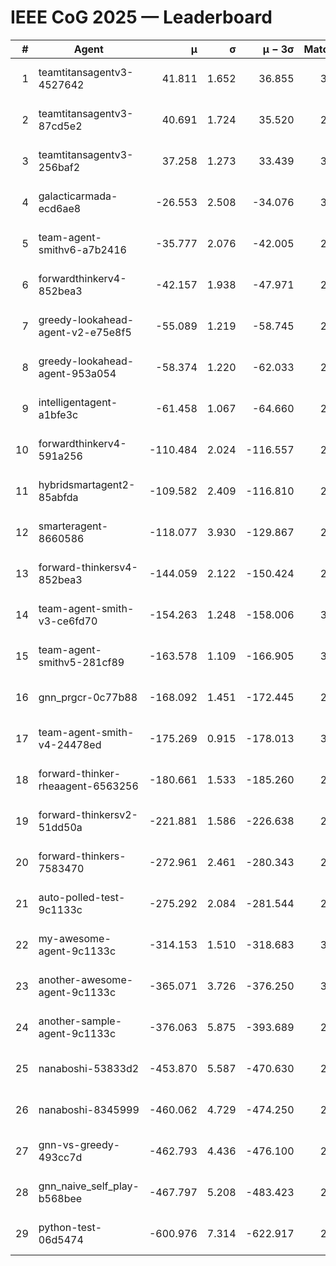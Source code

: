 # IEEE CoG 2025 — Leaderboard

| # | Agent | μ | σ | μ − 3σ | Matches | Updated |
|---:|---|---:|---:|---:|---:|---|
| 1 | teamtitansagentv3-4527642 | 41.811 | 1.652 | 36.855 | 3100 | 2025-08-18 10:49 |
| 2 | teamtitansagentv3-87cd5e2 | 40.691 | 1.724 | 35.520 | 2712 | 2025-08-18 10:49 |
| 3 | teamtitansagentv3-256baf2 | 37.258 | 1.273 | 33.439 | 3092 | 2025-08-18 10:49 |
| 4 | galacticarmada-ecd6ae8 | -26.553 | 2.508 | -34.076 | 3180 | 2025-08-18 10:49 |
| 5 | team-agent-smithv6-a7b2416 | -35.777 | 2.076 | -42.005 | 2860 | 2025-08-18 10:49 |
| 6 | forwardthinkerv4-852bea3 | -42.157 | 1.938 | -47.971 | 2280 | 2025-08-18 10:49 |
| 7 | greedy-lookahead-agent-v2-e75e8f5 | -55.089 | 1.219 | -58.745 | 2936 | 2025-08-18 10:49 |
| 8 | greedy-lookahead-agent-953a054 | -58.374 | 1.220 | -62.033 | 2796 | 2025-08-18 10:49 |
| 9 | intelligentagent-a1bfe3c | -61.458 | 1.067 | -64.660 | 2369 | 2025-08-18 10:49 |
| 10 | forwardthinkerv4-591a256 | -110.484 | 2.024 | -116.557 | 2654 | 2025-08-18 10:49 |
| 11 | hybridsmartagent2-85abfda | -109.582 | 2.409 | -116.810 | 2835 | 2025-08-18 10:49 |
| 12 | smarteragent-8660586 | -118.077 | 3.930 | -129.867 | 2652 | 2025-08-18 10:49 |
| 13 | forward-thinkersv4-852bea3 | -144.059 | 2.122 | -150.424 | 2362 | 2025-08-18 10:49 |
| 14 | team-agent-smith-v3-ce6fd70 | -154.263 | 1.248 | -158.006 | 3352 | 2025-08-18 10:49 |
| 15 | team-agent-smithv5-281cf89 | -163.578 | 1.109 | -166.905 | 3020 | 2025-08-18 10:49 |
| 16 | gnn_prgcr-0c77b88 | -168.092 | 1.451 | -172.445 | 2970 | 2025-08-18 10:49 |
| 17 | team-agent-smith-v4-24478ed | -175.269 | 0.915 | -178.013 | 3152 | 2025-08-18 10:49 |
| 18 | forward-thinker-rheaagent-6563256 | -180.661 | 1.533 | -185.260 | 2842 | 2025-08-18 10:49 |
| 19 | forward-thinkersv2-51dd50a | -221.881 | 1.586 | -226.638 | 2862 | 2025-08-18 10:49 |
| 20 | forward-thinkers-7583470 | -272.961 | 2.461 | -280.343 | 2640 | 2025-08-18 10:49 |
| 21 | auto-polled-test-9c1133c | -275.292 | 2.084 | -281.544 | 2380 | 2025-08-18 10:49 |
| 22 | my-awesome-agent-9c1133c | -314.153 | 1.510 | -318.683 | 3180 | 2025-08-18 10:49 |
| 23 | another-awesome-agent-9c1133c | -365.071 | 3.726 | -376.250 | 3180 | 2025-08-18 10:49 |
| 24 | another-sample-agent-9c1133c | -376.063 | 5.875 | -393.689 | 2820 | 2025-08-18 10:49 |
| 25 | nanaboshi-53833d2 | -453.870 | 5.587 | -470.630 | 2440 | 2025-08-18 10:49 |
| 26 | nanaboshi-8345999 | -460.062 | 4.729 | -474.250 | 2560 | 2025-08-18 10:49 |
| 27 | gnn-vs-greedy-493cc7d | -462.793 | 4.436 | -476.100 | 2400 | 2025-08-18 10:49 |
| 28 | gnn_naive_self_play-b568bee | -467.797 | 5.208 | -483.423 | 2500 | 2025-08-18 10:49 |
| 29 | python-test-06d5474 | -600.976 | 7.314 | -622.917 | 2390 | 2025-08-18 10:49 |
